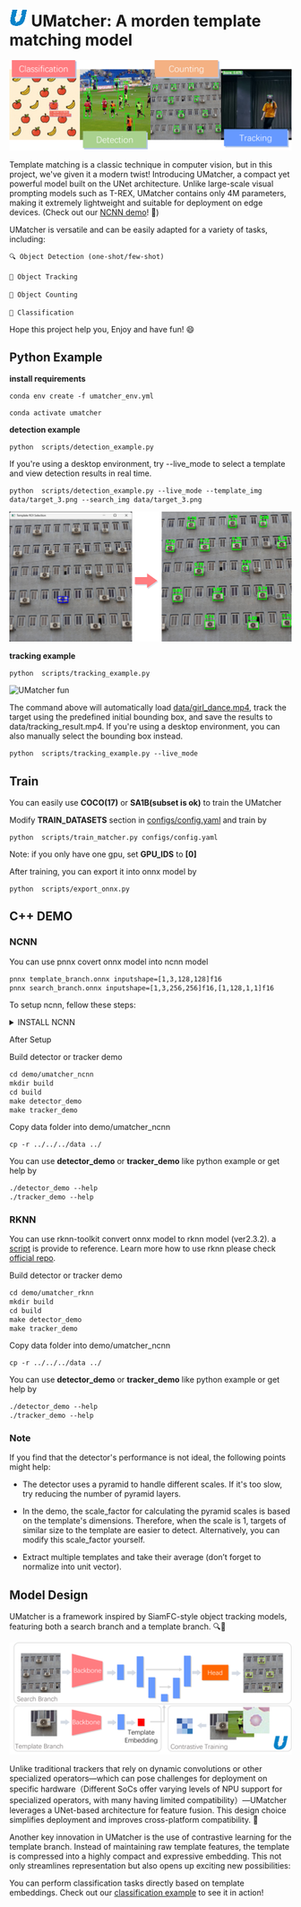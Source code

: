 
# ![UMatcher Logo](data/assets/logo.png) UMatcher: A morden template matching model

![UMatcher fun](data/assets/umatcher.png)

Template matching is a classic technique in computer vision, but in this project, we've given it a modern twist! Introducing UMatcher, a compact yet powerful model built on the UNet architecture. Unlike large-scale visual prompting models such as T-REX, UMatcher contains only 4M parameters, making it extremely lightweight and suitable for deployment on edge devices. (Check out our [NCNN demo](demo/umatcher_ncnn/)! 🚀)

UMatcher is versatile and can be easily adapted for a variety of tasks, including:

    🔍 Object Detection (one-shot/few-shot)

    🎯 Object Tracking

    🔢 Object Counting

    🧠 Classification

Hope this project help you, Enjoy and have fun! 😄

## Python Example
**install requirements**
```shell
conda env create -f umatcher_env.yml
```
```shell
conda activate umatcher 
```
**detection example**
```shell
python  scripts/detection_example.py
```
If you're using a desktop environment, try --live_mode to select a template and view detection results in real time.
```shell
python  scripts/detection_example.py --live_mode --template_img data/target_3.png --search_img data/target_3.png
```
![UMatcher fun](data/assets/detection_example.png)

**tracking example**
```shell
python  scripts/tracking_example.py
```
![UMatcher fun](data/assets/tracking_result.gif)

The command above will automatically load [data/girl_dance.mp4](data/girl_dance.mp4), track the target using the predefined initial bounding box, and save the results to data/tracking_result.mp4. If you're using a desktop environment, you can also manually select the bounding box instead.

```shell
python  scripts/tracking_example.py --live_mode
```

## Train

You can easily use **COCO(17)** or **SA1B(subset is ok)** to train the UMatcher

Modify **TRAIN_DATASETS** section in [configs/config.yaml](configs/config.yaml) and train by
```shell
python  scripts/train_matcher.py configs/config.yaml
```
Note: if you only have one gpu, set **GPU_IDS** to **[0]**

After training, you can export it into onnx model by
```shell
python  scripts/export_onnx.py
```

## C++ DEMO

### NCNN
You can use pnnx covert onnx model into ncnn model
```shell
pnnx template_branch.onnx inputshape=[1,3,128,128]f16
pnnx search_branch.onnx inputshape=[1,3,256,256]f16,[1,128,1,1]f16
```

To setup ncnn, fellow these steps:

<details>
<summary>INSTALL NCNN</summary>
Download ncnn [release code](https://github.com/Tencent/ncnn/archive/refs/tags/20250503.zip).

Install the requirements of ncnn

On Debian, Ubuntu, or Raspberry Pi OS, you can install all required dependencies using:
```shell
sudo apt install build-essential git cmake libprotobuf-dev protobuf-compiler libomp-dev libopencv-dev
```

On Redhat or Centos, you can install all required dependencies using:
```shell
sudo yum install build-essential git cmake libprotobuf-dev protobuf-compiler libopencv-dev
```

Unzip and build ncnn
```shell
cd ncnn
mkdir -p build
cd build
cmake -DCMAKE_BUILD_TYPE=Release -DNCNN_VULKAN=ON -DNCNN_BUILD_EXAMPLES=ON ..
make -j$(nproc)
```

</details>

After Setup

Build detector or tracker demo
```shell
cd demo/umatcher_ncnn
mkdir build
cd build
make detector_demo
make tracker_demo
```

Copy data folder into demo/umatcher_ncnn 
```shell
cp -r ../../../data ../
```

You can use **detector_demo** or **tracker_demo** like python example or get help by
```shell
./detector_demo --help
./tracker_demo --help
```


### RKNN

You can use rknn-toolkit convert onnx model to rknn model (ver2.3.2). a [script](scripts/rknn_convert.py) is provide to reference. Learn more how to use rknn please check [official repo](https://github.com/airockchip/rknn-toolkit2).

Build detector or tracker demo
```shell
cd demo/umatcher_rknn
mkdir build
cd build
make detector_demo
make tracker_demo
```

Copy data folder into demo/umatcher_ncnn 
```shell
cp -r ../../../data ../
```

You can use **detector_demo** or **tracker_demo** like python example or get help by
```shell
./detector_demo --help
./tracker_demo --help
```
### Note
If you find that the detector's performance is not ideal, the following points might help:  
- The detector uses a pyramid to handle different scales. If it's too slow, try reducing the number of pyramid layers.  

- In the demo, the scale_factor for calculating the pyramid scales is based on the template's dimensions. Therefore, when the scale is 1, targets of similar size to the template are easier to detect. Alternatively, you can modify this scale_factor yourself.  

- Extract multiple templates and take their average (don’t forget to normalize into unit vector).

## Model Design

UMatcher is a framework inspired by SiamFC-style object tracking models, featuring both a search branch and a template branch. 🔍🧩

![Model Design](data/assets/model_design.png)

Unlike traditional trackers that rely on dynamic convolutions or other specialized operators—which can pose challenges for deployment on specific hardware（Different SoCs offer varying levels of NPU support for specialized operators, with many having limited compatibility）—UMatcher leverages a UNet-based architecture for feature fusion. This design choice simplifies deployment and improves cross-platform compatibility. 🚀

Another key innovation in UMatcher is the use of contrastive learning for the template branch. Instead of maintaining raw template features, the template is compressed into a highly compact and expressive embedding. This not only streamlines representation but also opens up exciting new possibilities:

  You can perform classification tasks directly based on template embeddings. Check out our [classification example](scripts/classification_example.py) to see it in action!

